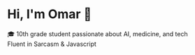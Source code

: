 # Hi, I'm Omar 👋

🎓 10th grade student passionate about AI, medicine, and tech  
Fluent in Sarcasm & Javascript
